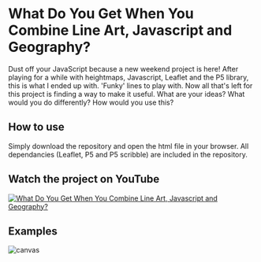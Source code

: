 # What Do You Get When You Combine Line Art, Javascript and Geography?

Dust off your JavaScript because a new weekend project is here! After playing for a while with heightmaps, Javascript, Leaflet and the P5 library, this is what I ended up with. 'Funky' lines to play with. Now all that's left for this project is finding a way to make it useful. What are your ideas? What would you do differently? How would you use this?

## How to use

Simply download the repository and open the html file in your browser. All dependancies (Leaflet, P5 and P5 scribble) are included in the repository.

## Watch the project on YouTube

[![What Do You Get When You Combine Line Art, Javascript and Geography?](http://img.youtube.com/vi/uPLk1-RqXRU/0.jpg)](https://www.youtube.com/watch?v=uPLk1-RqXRU "What Do You Get When You Combine Line Art, Javascript and Geography?")

## Examples

![canvas](https://user-images.githubusercontent.com/75586344/101528425-981bd700-398f-11eb-9441-644892eda57a.png)
